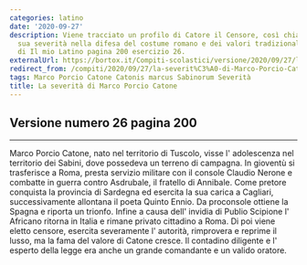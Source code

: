 ```yaml
---
categories: latino
date: '2020-09-27'
description: Viene tracciato un profilo di Catore il Censore, così chiamato per la
  sua severità nella difesa del costume romano e dei valori tradizionali. Versione
  di Il mio Latino pagina 200 esercizio 26.
externalUrl: https://bortox.it/Compiti-scolastici/versione/2020/09/27/la-severità-di-Marco-Porcio-Catone.html
redirect_from: /compiti/2020/09/27/la-severit%C3%A0-di-Marco-Porcio-Catone
tags: Marco Porcio Catone Catonis marcus Sabinorum Severità
title: La severità di Marco Porcio Catone
---
```


## Versione numero 26 pagina 200

---

Marco Porcio Catone, nato nel territorio di Tuscolo, visse l' adolescenza nel territorio dei Sabini, dove possedeva un terreno di campagna. In gioventù si trasferisce a Roma, presta servizio militare  con il console Claudio Nerone e combatte in guerra contro Asdrubale, il fratello di Annibale. Come pretore conquista la provincia di Sardegna ed esercita la sua carica a Cagliari, successivamente allontana il poeta  Quinto Ennio. Da proconsole ottiene la Spagna e riporta un trionfo. Infine a causa dell' invidia di Publio Scipione l' Africano  ritorna in Italia e rimane privato cittadino a Roma. Di poi viene eletto censore, esercita severamente l' autorità, rimprovera e reprime il lusso, ma la fama del valore di Catone cresce. Il contadino diligente e l' esperto della legge era anche un grande comandante e un valido oratore.